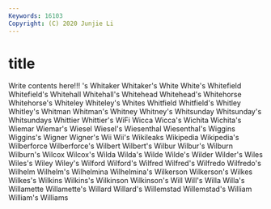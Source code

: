 ```yaml
---
Keywords: 16103
Copyright: (C) 2020 Junjie Li
---
```


# title

Write contents here!!!
's
Whitaker 
Whitaker's 
White 
White's 
Whitefield 
Whitefield's 
Whitehall 
Whitehall's 
Whitehead 
Whitehead's
Whitehorse 
Whitehorse's 
Whiteley 
Whiteley's 
Whites 
Whitfield 
Whitfield's 
Whitley 
Whitley's 
Whitman
Whitman's 
Whitney 
Whitney's 
Whitsunday 
Whitsunday's 
Whitsundays 
Whittier 
Whittier's 
WiFi 
Wicca
Wicca's 
Wichita 
Wichita's 
Wiemar 
Wiemar's 
Wiesel 
Wiesel's 
Wiesenthal 
Wiesenthal's 
Wiggins
Wiggins's 
Wigner 
Wigner's 
Wii 
Wii's 
Wikileaks 
Wikipedia 
Wikipedia's 
Wilberforce 
Wilberforce's
Wilbert 
Wilbert's 
Wilbur 
Wilbur's 
Wilburn 
Wilburn's 
Wilcox 
Wilcox's 
Wilda 
Wilda's
Wilde 
Wilde's 
Wilder 
Wilder's 
Wiles 
Wiles's 
Wiley 
Wiley's 
Wilford 
Wilford's
Wilfred 
Wilfred's 
Wilfredo 
Wilfredo's 
Wilhelm 
Wilhelm's 
Wilhelmina 
Wilhelmina's 
Wilkerson 
Wilkerson's
Wilkes 
Wilkes's 
Wilkins 
Wilkins's 
Wilkinson 
Wilkinson's 
Will 
Will's 
Willa 
Willa's
Willamette 
Willamette's 
Willard 
Willard's 
Willemstad 
Willemstad's 
William 
William's 
Williams 
